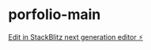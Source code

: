 # porfolio-main

[Edit in StackBlitz next generation editor ⚡️](https://stackblitz.com/~/github.com/dalibendhiab10/porfolio-main)